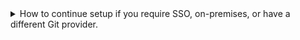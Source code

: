 <details>
<summary id="demo-chromatic-unlinked">How to continue setup if you require SSO, on-premises, or have a different Git provider.</summary>

These instructions will teach you how to setup Chromatic with an ["unlinked" project](/docs/access#unlinked-projects). This can be useful in these situations:

- You need an enterprise plan but want to trial Chromatic in your project first
- You use an OAuth provider that we don't support right now
- You use Git hosting that we don't support right now

Start by signing in using your _personal_ account via any of the supported providers. We'll use this to authenticate you as a user only so the account doesn't have to be associated with your work.

Select "Create a project" and type your project name to create an unlinked project.

![Setup unlinked project](../../images/chromatic-setup-unlinked-project.png)

Nice! You created an unlinked project. This will allow you to get started with [UI Testing](/docs/test) workflow regardless of the underlying git provider. You can then configure your CI system to automatically run a Chromatic build on push.

The Chromatic CLI provides the option to generate a JUnit XML report of your build, which you can use to handle commit / pull request statuses yourself. See [debug options](/docs/cli#debug-options) for details.

Unlinked projects have certain drawbacks:

- You won't get automatic PR checks, so pull requests will not be marked with our status messages. You'll need to set this up manually via your CI provider.
- Authentication and access control must be handled manually through user invites.

Now continue setting up Chromatic [as usual](/docs/setup#install).

</details>
